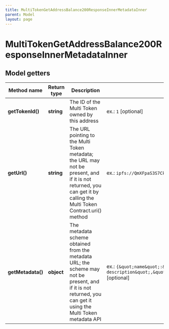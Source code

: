 ```yaml
---
title: MultiTokenGetAddressBalance200ResponseInnerMetadataInner
parent: Model
layout: page
---
```


# MultiTokenGetAddressBalance200ResponseInnerMetadataInner

## Model getters

Method name | Return type | Description | Notes
------------ | ------------- | ------------- | -------------
**getTokenId()** | **string** | The ID of the Multi Token owned by this address | ex.: `1` [optional]
**getUrl()** | **string** | The URL pointing to the Multi Token metadata; the URL may not be present, and if it is not returned, you can get it by calling the Multi Token Contract.uri() method | ex.: `ipfs://QmXFpaS3S7CkLZvihLFA9JbawKdqhjg8dJeDkPntmkD2Pc` [optional]
**getMetadata()** | **object** | The metadata scheme obtained from the metadata URL; the scheme may not be present, and if it is not returned, you can get it using the Multi Token metadata API | ex.: `{&quot;name&quot;:&quot;Example NFT name&quot;,&quot;description&quot;:&quot;Example NFT description&quot;,&quot;image&quot;:&quot;ipfs://QmP4R7ACZ7JRQ6sLdmnPHqjWEXxzdnPvhAV2f6RnQ8uxJ6&quot;}` [optional]

